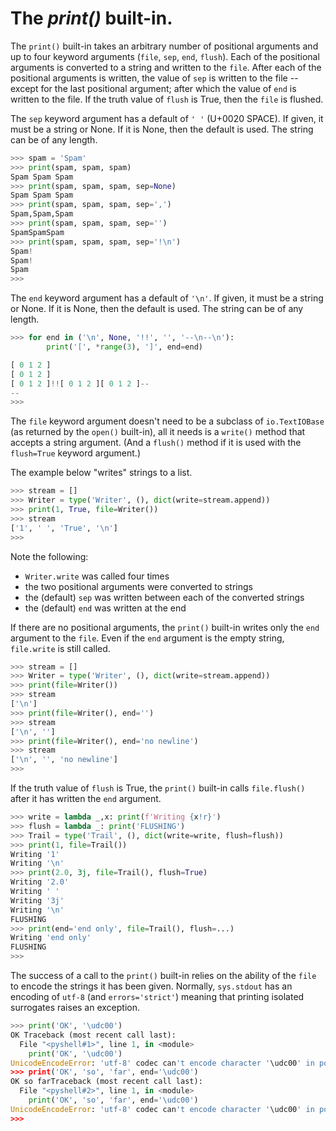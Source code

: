 # The *print()* built-in.

The `print()` built-in takes an arbitrary number of positional arguments
and up to four keyword arguments (`file`, `sep`, `end`, `flush`).
Each of the positional arguments is converted to a string and written to
the `file`. After each of the positional arguments is written, the value
of `sep` is written to the file -- except for the last positional argument;
after which the value of `end` is written to the file.
If the truth value of `flush` is True, then the `file` is flushed.

The `sep` keyword argument has a default of `' '` (U+0020 SPACE).
If given, it must be a string or None.
If it is None, then the default is used.
The string can be of any length.

```python
>>> spam = 'Spam'
>>> print(spam, spam, spam)
Spam Spam Spam
>>> print(spam, spam, spam, sep=None)
Spam Spam Spam
>>> print(spam, spam, spam, sep=',')
Spam,Spam,Spam
>>> print(spam, spam, spam, sep='')
SpamSpamSpam
>>> print(spam, spam, spam, sep='!\n')
Spam!
Spam!
Spam
>>>
```

The `end` keyword argument has a default of `'\n'`.
If given, it must be a string or None.
If it is None, then the default is used.
The string can be of any length.

```python
>>> for end in ('\n', None, '!!', '', '--\n--\n'):
        print('[', *range(3), ']', end=end)

[ 0 1 2 ]
[ 0 1 2 ]
[ 0 1 2 ]!![ 0 1 2 ][ 0 1 2 ]--
--
>>>
```

The `file` keyword argument doesn't need to be a subclass of `io.TextIOBase`
(as returned by the  `open()` built-in), all it needs is a `write()` method
that accepts a string argument.
(And a `flush()` method if it is used with the `flush=True` keyword argument.)

The example below "writes" strings to a list.

```python
>>> stream = []
>>> Writer = type('Writer', (), dict(write=stream.append))
>>> print(1, True, file=Writer())
>>> stream
['1', ' ', 'True', '\n']
>>>
```

Note the following:
- `Writer.write` was called four times
- the two positional arguments were converted to strings
- the (default) `sep` was written between each of the converted strings
- the (default) `end` was written at the end

If there are no positional arguments,
the `print()` built-in writes only the `end` argument to the `file`.
Even if the `end` argument is the empty string, `file.write` is still called.

```python
>>> stream = []
>>> Writer = type('Writer', (), dict(write=stream.append))
>>> print(file=Writer())
>>> stream
['\n']
>>> print(file=Writer(), end='')
>>> stream
['\n', '']
>>> print(file=Writer(), end='no newline')
>>> stream
['\n', '', 'no newline']
>>>
```

If the truth value of `flush` is True,
the `print()` built-in calls `file.flush()` after it has written the `end` argument.

```python
>>> write = lambda _,x: print(f'Writing {x!r}')
>>> flush = lambda _: print('FLUSHING')
>>> Trail = type('Trail', (), dict(write=write, flush=flush))
>>> print(1, file=Trail())
Writing '1'
Writing '\n'
>>> print(2.0, 3j, file=Trail(), flush=True)
Writing '2.0'
Writing ' '
Writing '3j'
Writing '\n'
FLUSHING
>>> print(end='end only', file=Trail(), flush=...)
Writing 'end only'
FLUSHING
>>>
```

The success of a call to the `print()` built-in relies on the ability of
the `file` to encode the strings it has been given.
Normally, `sys.stdout` has an encoding of `utf-8`
(and `errors='strict'`)
meaning that printing isolated surrogates raises an exception.

```python
>>> print('OK', '\udc00')
OK Traceback (most recent call last):
  File "<pyshell#1>", line 1, in <module>
    print('OK', '\udc00')
UnicodeEncodeError: 'utf-8' codec can't encode character '\udc00' in position 0: surrogates not allowed
>>> print('OK', 'so', 'far', end='\udc00')
OK so farTraceback (most recent call last):
  File "<pyshell#2>", line 1, in <module>
    print('OK', 'so', 'far', end='\udc00')
UnicodeEncodeError: 'utf-8' codec can't encode character '\udc00' in position 0: surrogates not allowed
>>>
```
